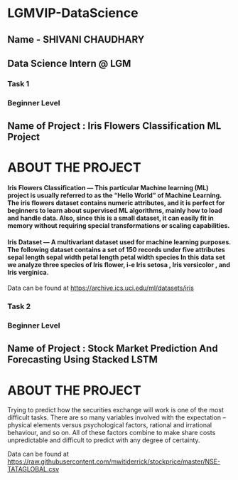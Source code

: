 # LGMVIP-DataScience

## Name - SHIVANI CHAUDHARY
## Data Science Intern @ LGM
### Task 1
### Beginner Level
## Name of Project : Iris Flowers Classification ML Project

# ABOUT THE PROJECT
#### Iris Flowers Classification — This particular Machine learning (ML) project is usually referred to as the “Hello World” of Machine Learning. The iris flowers dataset contains numeric attributes, and it is perfect for beginners to learn about supervised ML algorithms, mainly how to load and handle data. Also, since this is a small dataset, it can easily fit in memory without requiring special transformations or scaling capabilities.

#### Iris Dataset — A multivariant dataset used for machine learning purposes. The following dataset contains a set of 150 records under five attributes sepal length sepal width petal length petal width species In this data set we analyze three species of Iris flower, i-e Iris setosa , Iris versicolor , and Iris verginica.

Data can be found at https://archive.ics.uci.edu/ml/datasets/iris


### Task 2
### Beginner Level
## Name of Project : Stock Market Prediction And Forecasting Using Stacked LSTM

# ABOUT THE PROJECT
Trying to predict how the securities exchange will work is one of the most difficult tasks. There are so many variables involved with the expectation – physical elements versus psychological factors, rational and irrational behaviour, and so on. All of these factors combine to make share costs unpredictable and difficult to predict with any degree of certainty.

Data can be found at https://raw.githubusercontent.com/mwitiderrick/stockprice/master/NSE-TATAGLOBAL.csv

